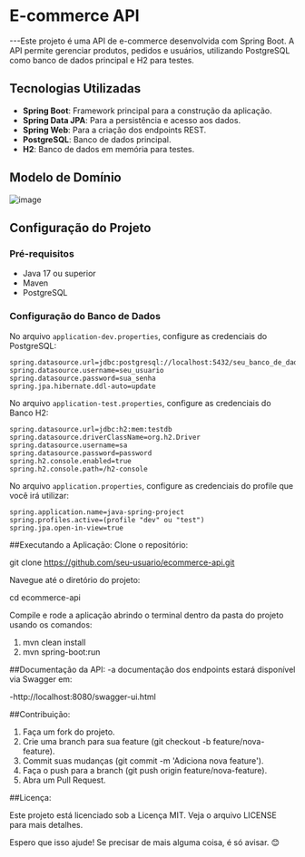 # E-commerce API

---Este projeto é uma API de e-commerce desenvolvida com Spring Boot. A API permite gerenciar produtos, pedidos e usuários, utilizando PostgreSQL como banco de dados principal e H2 para testes.

## Tecnologias Utilizadas

- **Spring Boot**: Framework principal para a construção da aplicação.
- **Spring Data JPA**: Para a persistência e acesso aos dados.
- **Spring Web**: Para a criação dos endpoints REST.
- **PostgreSQL**: Banco de dados principal.
- **H2**: Banco de dados em memória para testes.

## Modelo de Domínio
![image](https://github.com/user-attachments/assets/b16f15fd-d739-442f-b15f-0d474f9f7949)


## Configuração do Projeto

### Pré-requisitos

- Java 17 ou superior
- Maven
- PostgreSQL

### Configuração do Banco de Dados

No arquivo `application-dev.properties`, configure as credenciais do PostgreSQL:

```properties
spring.datasource.url=jdbc:postgresql://localhost:5432/seu_banco_de_dados
spring.datasource.username=seu_usuario
spring.datasource.password=sua_senha
spring.jpa.hibernate.ddl-auto=update

```
No arquivo `application-test.properties`, configure as credenciais do Banco H2:

```properties
spring.datasource.url=jdbc:h2:mem:testdb
spring.datasource.driverClassName=org.h2.Driver
spring.datasource.username=sa
spring.datasource.password=password
spring.h2.console.enabled=true
spring.h2.console.path=/h2-console

```

No arquivo `application.properties`, configure as credenciais do profile que você irá utilizar:

```properties
spring.application.name=java-spring-project
spring.profiles.active=(profile "dev" ou "test")
spring.jpa.open-in-view=true

```
##Executando a Aplicação:
Clone o repositório:

git clone https://github.com/seu-usuario/ecommerce-api.git

Navegue até o diretório do projeto:

cd ecommerce-api

Compile e rode a aplicação abrindo o terminal dentro da pasta do projeto usando os comandos:

1. mvn clean install</br>
2. mvn spring-boot:run

##Documentação da API:
-a documentação dos endpoints estará disponível via Swagger em:

-http://localhost:8080/swagger-ui.html

##Contribuição:

1. Faça um fork do projeto.
2. Crie uma branch para sua feature (git checkout -b feature/nova-feature).
3. Commit suas mudanças (git commit -m 'Adiciona nova feature').
4. Faça o push para a branch (git push origin feature/nova-feature).
5. Abra um Pull Request.

##Licença:

Este projeto está licenciado sob a Licença MIT. Veja o arquivo LICENSE para mais detalhes.

Espero que isso ajude! Se precisar de mais alguma coisa, é só avisar. 😊




